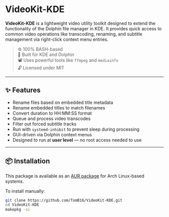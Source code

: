 # VideoKit-KDE

**VideoKit-KDE** is a lightweight video utility toolkit designed to extend the functionality of the Dolphin file manager in KDE. It provides quick access to common video operations like transcoding, renaming, and subtitle management via right-click context menu entries.

> ⚙️ 100% BASH-based  
> 🧠 Built for KDE and Dolphin  
> 📽️ Uses powerful tools like `ffmpeg` and `mediainfo`  
> 🔓 Licensed under MIT

---

## ✨ Features

- Rename files based on embedded title metadata
- Rename embedded titles to match filenames
- Convert duration to HH:MM:SS format
- Queue and process video transcodes
- Filter out forced subtitle tracks
- Run with `systemd-inhibit` to prevent sleep during processing
- GUI-driven via Dolphin context menus
- Designed to run at **user level** — no root access needed to use

---

## 📦 Installation

This package is available as an [AUR package](https://aur.archlinux.org/) for Arch Linux-based systems.

To install manually:

```bash
git clone https://github.com/TomB16/VideoKit-KDE.git
cd VideoKit-KDE
makepkg -si
